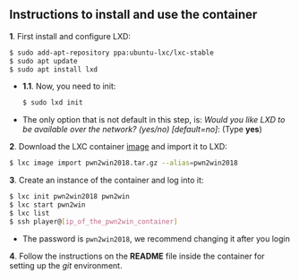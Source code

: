 ## Instructions to install and use the container

**1**. First install and configure LXD:

```bash
$ sudo add-apt-repository ppa:ubuntu-lxc/lxc-stable
$ sudo apt update
$ sudo apt install lxd
```

 - **1.1**. Now, you need to init:
 
    ```bash
    $ sudo lxd init
    ```  
 
  - The only option that is not default in this step, is: 
 *Would you like LXD to be available over the network? (yes/no) [default=no]*: (Type **yes**)
 

**2**. Download the LXC container [image](https://static.pwn2win.party/pwn2win2018.tar.gz) and import it to LXD:

```bash
$ lxc image import pwn2win2018.tar.gz --alias=pwn2win2018
```

**3**. Create an instance of the container and log into it:

```bash
$ lxc init pwn2win2018 pwn2win
$ lxc start pwn2win
$ lxc list
$ ssh player@[ip_of_the_pwn2win_container]
```
  - The password is `pwn2win2018`, we recommend changing it after you login

**4**. Follow the instructions on the **README** file inside the container for setting up the _git_ environment.
